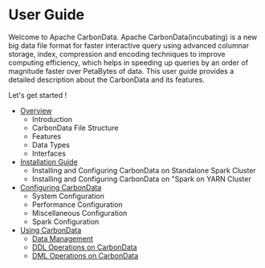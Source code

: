 <!--
    Licensed to the Apache Software Foundation (ASF) under one
    or more contributor license agreements.  See the NOTICE file
    distributed with this work for additional information
    regarding copyright ownership.  The ASF licenses this file
    to you under the Apache License, Version 2.0 (the
    "License"); you may not use this file except in compliance
    with the License.  You may obtain a copy of the License at

      http://www.apache.org/licenses/LICENSE-2.0

    Unless required by applicable law or agreed to in writing,
    software distributed under the License is distributed on an
    "AS IS" BASIS, WITHOUT WARRANTIES OR CONDITIONS OF ANY
    KIND, either express or implied.  See the License for the
    specific language governing permissions and limitations
    under the License.
-->
# User Guide
Welcome to Apache CarbonData. Apache CarbonData(incubating) is a new big data file format for faster interactive query using advanced columnar storage, index, compression and encoding techniques to improve computing efficiency, which helps in speeding up queries by an order of magnitude faster over PetaBytes of data. 
This user guide provides a detailed description about the CarbonData and its features.

Let's get started !

* [Overview](overview-of-carbondata.md)
    * Introduction
    * CarbonData File Structure
    * Features
    * Data Types
    * Interfaces
* [Installation Guide](installation-guide.md)
    * Installing and Configuring CarbonData on Standalone Spark Cluster
    * Installing and Configuring CarbonData on "Spark on YARN Cluster
* [Configuring CarbonData](configuration-parameters.md)
    * System Configuration
    * Performance Configuration
    * Miscellaneous Configuration
    * Spark Configuration
* [Using CarbonData](using-carbondata.md)
    * [Data Management](data-management.md)
    * [DDL Operations on CarbonData](ddl-operation-on-carbondata.md )
    * [DML Operations on CarbonData](dml-operation-on-carbondata.md )





